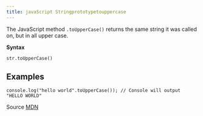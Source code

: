 ```yaml
---
title: javaScript Stringprototypetouppercase
---
```

The JavaScript method `.toUpperCase()` returns the same string it was called on, but in all upper case.

**Syntax**

    str.toUpperCase()

## Examples

    console.log("hello world".toUpperCase()); // Console will output "HELLO WORLD"

Source [MDN](https://developer.mozilla.org/en-US/docs/Web/JavaScript/Reference/Global_Objects/String/toUpperCase)